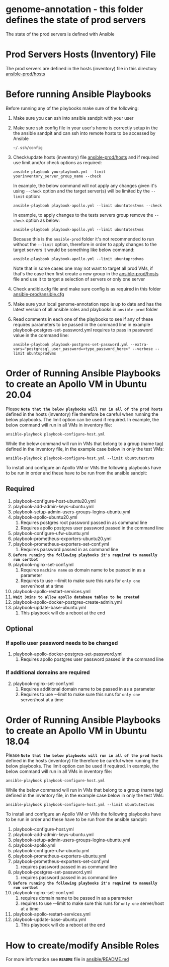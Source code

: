 # genome-annotation - this folder defines the state of prod servers 
The state of the prod servers is defined with Ansible

# Prod Servers Hosts (Inventory) File
The prod servers are defined in the hosts (inventory) file in this directory [ansible-prod/hosts](hosts)

# Before running Ansible Playbooks
Before running any of the playbooks make sure of the following: 

1. Make sure you can ssh into ansible sandpit with your user
2. Make sure ssh config file in your user's home is correctly setup in the the ansible sandpit and can ssh into remote hosts to be accessed by Ansible
    ```
    ~/.ssh/config
    ```

3. Check/update hosts (inventory) file [ansible-prod/hosts](hosts) and if required use limit and/or check options as required:
    ```
    ansible-playbook yourplaybook.yml --limit yourinventory_server_group_name --check
    ```
    In example, the below command will not apply any changes given it's using `--check` option and the target server(s) will be limited by the `--limit` option:

    ```
    ansible-playbook playbook-apollo.yml --limit ubuntutestvms --check 
    ```
    In example, to apply changes to the tests servers group remove the `--check` option as below:
    ```
    ansible-playbook playbook-apollo.yml --limit ubuntutestvms 
    ```
    Because this is the `ansible-prod` folder it's not recommended to run without the `--limit` option, therefore in order to apply changes to the target servers it would be something like below command:
    ```
    ansible-playbook playbook-apollo.yml --limit ubuntuprodvms
    ``` 
    Note that in some cases one may not want to target all prod VMs, if that's the case then first create a new group in the [ansible-prod/hosts](hosts) file and use it to target a selection of servers or only one server

4. Check andible.cfg file and make sure config is as required  in this folder [ansible-prod/ansible.cfg](ansible.cfg)
   
5. Make sure your local genome-annotation repo is up to date and has the latest version of all ansible roles and playbooks in `ansible-prod` folder 
   
6. Read comments in each one of the playbooks to see if any of these requires parameters to be passed in the command line in example playbook-postgres-set-password.yml requires to pass in password value in the command line:
    ```
    ansible-playbook playbook-postgres-set-password.yml --extra-vars="postgresql_user_password=<type_password_here>" --verbose --limit ubuntuprodvms
    ```

# Order of Running Ansible Playbooks to create an Apollo VM in Ubuntu 20.04
Please **`Note that the below playbooks will run in all of the prod hosts`** defined in the hosts (inventory) file therefore be careful when running the below playbooks. The limit option can be used if required. In example, the below command will run in all VMs in inventory file:

```
ansible-playbook playbook-configure-host.yml 
```

While the below command will run in VMs that belong to a group (name tag) defined in the inventory file, in the example case below in only the test VMs:

```
ansible-playbook playbook-configure-host.yml --limit ubuntutestvms
```

To install and configure an Apollo VM or VMs the following playbooks have to be run in order and these have to be run from the ansible sandpit: 

## Required
1. playbook-configure-host-ubuntu20.yml
2. playbook-add-admin-keys-ubuntu.yml
3. playbook-setup-admin-users-groups-logins-ubuntu.yml
4. playbook-apollo-ubuntu20.yml
    1.  Requires postgres root password passed in as command line
    2.  Requires apollo postgres user password passed in the command line
5. playbook-configure-ufw-ubuntu.yml
6. playbook-prometheus-exporters-ubuntu20.yml
7. playbook-prometheus-exporters-set-conf.yml
    1.  Requires password passed in as command line 
8. **`Before running the following playbooks it's required to manually run certbot`**
9.  playbook-nginx-set-conf.yml
    1.  Requires `machine name` as domain name to be passed in as a parameter
    2.  Requires to use --limit to make sure this runs for `only one` server/host at a time
10. playbook-apollo-restart-services.yml
11. **`Wait 3mins to allow apollo database tables to be created`**
12. playbook-apollo-docker-postgres-create-admin.yml
13. playbook-update-base-ubuntu.yml
    1.  This playbook will do a reboot at the end

## Optional
### If apollo user password needs to be changed 
1. playbook-apollo-docker-postgres-set-password.yml
    1.  Requires apollo postgres user password passed in the command line
### If additional domains are required
2. playbook-nginx-set-conf.yml
    1.  Requires additional domain name to be passed in as a parameter
    2.  Requires to use --limit to make sure this runs for `only one` server/host at a time

# Order of Running Ansible Playbooks to create an Apollo VM in Ubuntu 18.04
Please **`Note that the below playbooks will run in all of the prod hosts`** defined in the hosts (inventory) file therefore be careful when running the below playbooks. The limit option can be used if required. In example, the below command will run in all VMs in inventory file:

```
ansible-playbook playbook-configure-host.yml 
```

While the below command will run in VMs that belong to a group (name tag) defined in the inventory file, in the example case below in only the test VMs:

```
ansible-playbook playbook-configure-host.yml --limit ubuntutestvms
```

To install and configure an Apollo VM or VMs the following playbooks have to be run in order and these have to be run from the ansible sandpit: 

1. playbook-configure-host.yml
2. playbook-add-admin-keys-ubuntu.yml
3. playbook-setup-admin-users-groups-logins-ubuntu.yml
4. playbook-apollo.yml
5. playbook-configure-ufw-ubuntu.yml
6. playbook-prometheus-exporters-ubuntu.yml
7. playbook-prometheus-exporters-set-conf.yml
    1. requires password passed in as command line 
8. playbook-postgres-set-password.yml
    1. requires password passed in as command line
9. **`Before running the following playbooks it's required to manually run certbot`**
10. playbook-nginx-set-conf.yml
    1.  requires domain name to be passed in as a parameter
    2.  requires to use --limit to make sure this runs for `only one` server/host at a time
11. playbook-apollo-restart-services.yml
12. playbook-update-base-ubuntu.yml
    1.  This playbook will do a reboot at the end


# How to create/modify Ansible Roles
For more information see **`README`** file in [ansible/README.md](../ansible/README.md)




